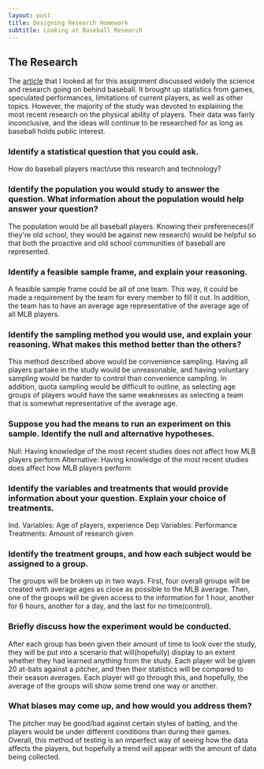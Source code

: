 ```yaml
---
layout: post
title: Designing Research Homework
subtitle: Looking at Baseball Research
---
```

## The Research

 The [article](https://www.nature.com/articles/s41598-017-18565-7) that I looked at for this assignment discussed widely the science and research going on behind baseball. It brought up statistics from games, speculated performances, limitations of current players, as well as other topics. However, the majority of the study was devoted to explaining the most recent research on the physical ability of players. Their data was fairly inconclusive, and the ideas will continue to be researched for as long as baseball holds public interest.

### Identify a statistical question that you could ask.

 How do baseball players react/use this research and technology?

### Identify the population you would study to answer the question. What information about the population would help answer your question?

 The population would be all baseball players. Knowing their prefereneces(if they're old school, they would be against new research) would be helpful so that both the proactive and old school communities of baseball are represented.

### Identify a feasible sample frame, and explain your reasoning.

 A feasible sample frame could be all of one team. This way, it could be made a requirement by the team for every member to fill it out. In addition, the team has to have an average age representative of the average age of all MLB players.

### Identify the sampling method you would use, and explain your reasoning. What makes this method better than the others?

 This method described above would be convenience sampling. Having all players partake in the study would be unreasonable, and having voluntary sampling would be harder to control than convenience sampling. In addition, quota sampling would be difficult to outline, as selecting age groups of players would have the same weaknesses as selecting a team that is somewhat representative of the average age.

### Suppose you had the means to run an experiment on this sample. Identify the null and alternative hypotheses.

 Null: Having knowledge of the most recent studies does not affect how MLB players perform
 Alternative: Having knowledge of the most recent studies does affect how MLB players perform

### Identify the variables and treatments that would provide information about your question. Explain your choice of treatments.

 Ind. Variables: Age of players, experience
 Dep Variables: Performance
 Treatments: Amount of research given

### Identify the treatment groups, and how each subject would be assigned to a group.

 The groups will be broken up in two ways. First, four overall groups will be created with average ages as close as possible to the MLB average. Then, one of the groups will be given access to the information for 1 hour, another for 6 hours, another for a day, and the last for no time(control). 

### Briefly discuss how the experiment would be conducted.

 After each group has been given their amount of time to look over the study, they will be put into a scenario that will(hopefully) display to an extent whether they had learned anything from the study. Each player will be given 20 at-bats against a pitcher, and then their statistics will be compared to their season averages. Each player will go through this, and hopefully, the average of the groups will show some trend one way or another.

### What biases may come up, and how would you address them?

 The pitcher may be good/bad against certain styles of batting, and the players would be under different conditions than during their games. Overall, this method of testing is an imperfect way of seeing how the data affects the players, but hopefully a trend will appear with the amount of data being collected.